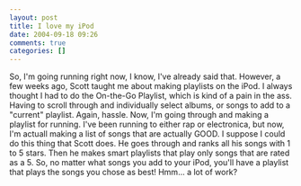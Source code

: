 ```yaml
---
layout: post
title: I love my iPod
date: 2004-09-18 09:26
comments: true
categories: []
---
```

So, I'm going running right now, I know, I've already said that. However, a few weeks ago, Scott taught me about making playlists on the iPod. I always thought I had to do the On-the-Go Playlist, which is kind of a pain in the ass. Having to scroll through and individually select albums, or songs to add to a "current" playlist. Again, hassle. Now, I'm going through and making a playlist for running. I've been running to either rap or electronica, but now, I'm actuall making a list of songs that are actually GOOD. I suppose I could do this thing that Scott does. He goes through and ranks all his songs with 1 to 5 stars. Then he makes smart playlists that play only songs that are rated as a 5. So, no matter what songs you add to your iPod, you'll have a playlist that plays the songs you chose as best! Hmm... a lot of work?
